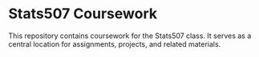 # Stats507 Coursework
This repository contains coursework for the Stats507 class. It serves as a central location for assignments, projects, and related materials.
